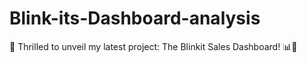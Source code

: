 # Blink-its-Dashboard-analysis
🚀 Thrilled to unveil my latest project: The Blinkit Sales Dashboard! 📊💼

